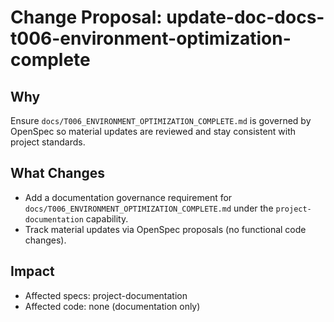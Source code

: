 # Change Proposal: update-doc-docs-t006-environment-optimization-complete

## Why

Ensure `docs/T006_ENVIRONMENT_OPTIMIZATION_COMPLETE.md` is governed by OpenSpec so material updates are reviewed and stay consistent with project standards.

## What Changes

- Add a documentation governance requirement for `docs/T006_ENVIRONMENT_OPTIMIZATION_COMPLETE.md` under the `project-documentation` capability.
- Track material updates via OpenSpec proposals (no functional code changes).

## Impact

- Affected specs: project-documentation
- Affected code: none (documentation only)
